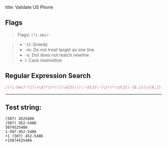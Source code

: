 title: Validate US Phone

## Flags

> Flags: `(?i-Ums)`

> * -U: Greedy
> * -m: Do not treat target as one line
> * -s: Dot does not match newline
> * i: Case insensitive

## Regular Expression Search

```ruby
/(?i-Ums)^(1|\+\d)*\s*((\(\d{3}\)|\-\d{3}\-)\s*)*(\d{3}(-{0,1}|\s{0,1})){1,2}\d{2}(-{0,1}|\s{0,1})\d{2}$/
```

---

## Test string:

```text
(507) 4525486
(507) 452-5486
5074525486
1-507-452-5486
+1 (507) 452-5486
+15074525486
```


